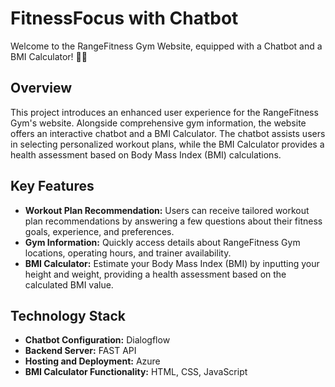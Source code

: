 # FitnessFocus with Chatbot

Welcome to the RangeFitness Gym Website, equipped with a Chatbot and a BMI Calculator! 🏋️‍♂️

## Overview

This project introduces an enhanced user experience for the RangeFitness Gym's website. Alongside comprehensive gym information, the website offers an interactive chatbot and a BMI Calculator. The chatbot assists users in selecting personalized workout plans, while the BMI Calculator provides a health assessment based on Body Mass Index (BMI) calculations.

## Key Features

- **Workout Plan Recommendation:** Users can receive tailored workout plan recommendations by answering a few questions about their fitness goals, experience, and preferences.
- **Gym Information:** Quickly access details about RangeFitness Gym locations, operating hours, and trainer availability.
- **BMI Calculator:** Estimate your Body Mass Index (BMI) by inputting your height and weight, providing a health assessment based on the calculated BMI value.

## Technology Stack

- **Chatbot Configuration:** Dialogflow
- **Backend Server:** FAST API
- **Hosting and Deployment:** Azure
- **BMI Calculator Functionality:** HTML, CSS, JavaScript
